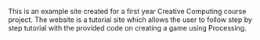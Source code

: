 This is an example site created for a first year Creative Computing course project. The website is a tutorial site which allows the user to follow
step by step tutorial with the provided code on creating a game using Processing.
